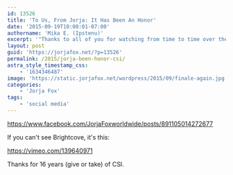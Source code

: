```yaml
---
id: 13526
title: 'To Us, From Jorja: It Has Been An Honor'
date: '2015-09-19T10:00:01-07:00'
authorname: 'Mika E. (Ipstenu)'
excerpt: '"Thanks to all of you for watching from time to time over the years and thanks for supporting me on this epic roller coaster ride."'
layout: post
guid: 'https://jorjafox.net/?p=13526'
permalink: /2015/jorja-been-honor-csi/
astra_style_timestamp_css:
    - '1634346487'
image: 'https://static.jorjafox.net/wordpress/2015/09/finale-again.jpg'
categories:
    - 'Jorja Fox'
tags:
    - 'social media'
---
```


https://www.facebook.com/JorjaFoxworldwide/posts/891105014272677

If you can't see Brightcove, it's this:

https://vimeo.com/139640971

Thanks for 16 years (give or take) of CSI.

